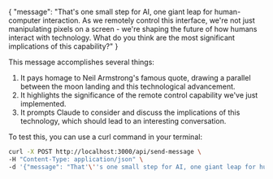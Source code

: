 {
"message": "That's one small step for AI, one giant leap for human-computer interaction. As we remotely control this interface, we're not just manipulating pixels on a screen - we're shaping the future of how humans interact with technology. What do you think are the most significant implications of this capability?"
}

This message accomplishes several things:

1. It pays homage to Neil Armstrong's famous quote, drawing a parallel between the moon landing and this technological advancement.
2. It highlights the significance of the remote control capability we've just implemented.
3. It prompts Claude to consider and discuss the implications of this technology, which should lead to an interesting conversation.

To test this, you can use a curl command in your terminal:

```bash
curl -X POST http://localhost:3000/api/send-message \
-H "Content-Type: application/json" \
-d '{"message": "That'\''s one small step for AI, one giant leap for human-computer interaction. As we remotely control this interface, we'\''re not just manipulating pixels on a screen - we'\''re shaping the future of how humans interact with technology. What do you think are the most significant implications of this capability?"}'
```
